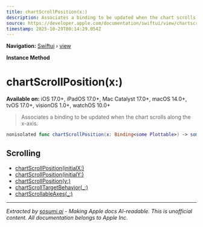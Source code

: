 ```yaml
---
title: chartScrollPosition(x:)
description: Associates a binding to be updated when the chart scrolls along the x-axis.
source: https://developer.apple.com/documentation/swiftui/view/chartscrollposition(x:)
timestamp: 2025-10-29T00:14:29.054Z
---
```


**Navigation:** [Swiftui](/documentation/swiftui) › [view](/documentation/swiftui/view)

**Instance Method**

# chartScrollPosition(x:)

**Available on:** iOS 17.0+, iPadOS 17.0+, Mac Catalyst 17.0+, macOS 14.0+, tvOS 17.0+, visionOS 1.0+, watchOS 10.0+

> Associates a binding to be updated when the chart scrolls along the x-axis.

```swift
nonisolated func chartScrollPosition(x: Binding<some Plottable>) -> some View
```

## Scrolling

- [chartScrollPosition(initialX:)](/documentation/swiftui/view/chartscrollposition(initialx:))
- [chartScrollPosition(initialY:)](/documentation/swiftui/view/chartscrollposition(initialy:))
- [chartScrollPosition(y:)](/documentation/swiftui/view/chartscrollposition(y:))
- [chartScrollTargetBehavior(_:)](/documentation/swiftui/view/chartscrolltargetbehavior(_:))
- [chartScrollableAxes(_:)](/documentation/swiftui/view/chartscrollableaxes(_:))

---

*Extracted by [sosumi.ai](https://sosumi.ai) - Making Apple docs AI-readable.*
*This is unofficial content. All documentation belongs to Apple Inc.*
